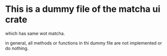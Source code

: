 # This is a dummy file of the matcha ui crate

which has same wot matcha.

in general, all methods or functions in thi dummy file are not implemented or do nothing.
